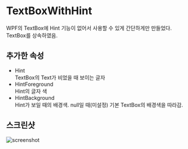 # TextBoxWithHint  
  
WPF의 TextBox에 Hint 기능이 없어서 사용할 수 있게 간단하게만 만들었다.  
TextBox를 상속하였음.
  
## 추가한 속성  
* Hint  
TextBox의 Text가 비었을 때 보이는 글자  
* HintForeground  
Hint의 글자 색
* HintBackground  
Hint가 보일 때의 배경색. null일 때(미설정) 기본 TextBox의 배경색을 따라감. 
  
  
## 스크린샷
![screenshot](https://github.com/baejun-k/baejun-k.github.io/blob/master/images/TextBoxWithHint_Screenshot.PNG)
